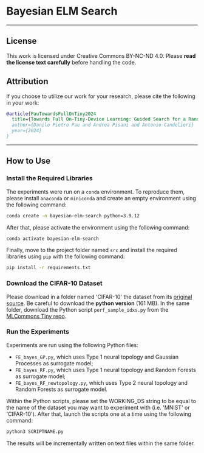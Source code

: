 # Bayesian ELM Search
---
## License
This work is licensed under Creative Commons BY-NC-ND 4.0. Please **read the license text carefully** before handling the code.

## Attribution
If you choose to utilize our work for your research, please cite the following in your work:
```bibtex
@article{PauTowardsFullOnTiny2024
  title={Towards Full On-Tiny-Device Learning: Guided Search for a Randomly Initialized Neural Network}
  author={Danilo Pietro Pau and Andrea Pisani and Antonio Candelieri}
  year={2024}
}
```
---
## How to Use
### Install the Required Libraries
The experiments were run on a `conda` environment. To reproduce them, please install `anaconda` or `miniconda` and create an empty environment using the following command:
```bash
conda create -n bayesian-elm-search python=3.9.12
```
After that, please activate the environment using the following command:
```bash
conda activate bayesian-elm-search
```
Finally, move to the project folder named `src` and install the required libraries using `pip` with the following command:
```bash
pip install -r requirements.txt
```
### Download the CIFAR-10 Dataset
Please download in a folder named 'CIFAR-10' the dataset from its [original source](https://www.cs.toronto.edu/~kriz/cifar.html). Be careful to download the **python version** (161 MB). In the same folder, download the Python script `perf_sample_idxs.py` from the [MLCommons Tiny repo](https://github.com/mlcommons/tiny/tree/master/benchmark/training/image_classification).

### Run the Experiments
Experiments are run using the following Python files:
- `FE_bayes_GP.py`, which uses Type 1 neural topology and Gaussian Processes as surrogate model;
- `FE_bayes_RF.py`, which uses Type 1 neural topology and Random Forests as surrogate model;
- `FE_bayes_RF_newtopology.py`, which uses Type 2 neural topology and Random Forests as surrogate model.

Within the Python scripts, please set the WORKING_DS string to be equal to the name of the dataset you may want to experiment with (i.e. 'MNIST' or 'CIFAR-10'). After that, launch the scripts one at a time using the following command:
```bash
python3 SCRIPTNAME.py
```

The results will be incrementally written on text files within the same folder.
